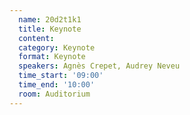 ```yaml
---
  name: 20d2t1k1
  title: Keynote
  content:
  category: Keynote
  format: Keynote
  speakers: Agnès Crepet, Audrey Neveu
  time_start: '09:00'
  time_end: '10:00'
  room: Auditorium
---
```


